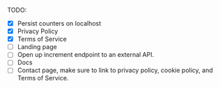 TODO:

- [x] Persist counters on localhost
- [x] Privacy Policy
- [x] Terms of Service
- [ ] Landing page
- [ ] Open up increment endpoint to an external API.
- [ ] Docs
- [ ] Contact page, make sure to link to privacy policy, cookie policy, and Terms of Service.